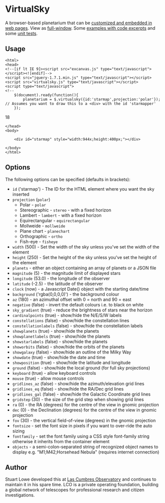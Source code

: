 VirtualSky
==========

A browser-based planetarium that can be [customized and embedded in web pages](http://lcogt.net/virtualsky/embed/custom.html). View as [full-window](http://lcogt.net/virtualsky/embed/index.html?projection=stereo). Some [examples with code excerpts](http://slowe.github.io/VirtualSky/) and some [unit tests](http://slowe.github.io/VirtualSky/tests.html).

Usage
-----
    <html>
    <head>
    <!--[if lt IE 9]><script src="excanvas.js" type="text/javascript"></script><![endif]-->
    <script src="jquery-1.7.1.min.js" type="text/javascript"></script>
    <script src="virtualsky.js" type="text/javascript"></script>
    <script type="text/javascript">
    <!--
        $(document).ready(function(){
            planetarium = $.virtualsky({id:'starmap',projection:'polar'}); // Assumes you want to draw this to a <div> with the id 'starmapper'
        });
18


    </head>
    <body>
    
        <div id="starmap" style="width:944x;height:400px;"></div>
    
    </body>
    </html>

Options
--------
The following options can be specified (defaults in brackets):
  * `id` ('starmap') - The ID for the HTML element where you want the sky inserted
  * `projection` (`polar`)
    * Polar - `polar`
    * Stereographic - `stereo` - with a fixed horizon
    * Lambert - `lambert` - with a fixed horizon
    * Equirectangular - `equirectangular`
    * Mollweide - `mollweide`
    * Plane chart - `planechart`
    * Orthographic - `ortho`
    * Fish-eye - `fisheye`
  * `width` (500) - Set the width of the sky unless you've set the width of the element
  * `height` (250) - Set the height of the sky unless you've set the height of the element
  * `planets` - either an object containing an array of planets or a JSON file
  * `magnitude` (5) - the magnitude limit of displayed stars
  * `longitude` (53.0) - the longitude of the observer
  * `latitude` (-2.5) - the latitude of the observer
  * `clock` (now) - a Javascript Date() object with the starting date/time
  * `background` ('rgba(0,0,0,0)') - the background colour
  * `az` (180) - an azimuthal offset with 0 = north and 90 = east
  * `negative` (false) - invert the default colours i.e. to black on white
  * `sky_gradient` (true) - reduce the brightness of stars near the horizon
  * `cardinalpoints` (true) - show/hide the N/E/S/W labels
  * `constellations` (false) - show/hide the constellation lines
  * `constellationlabels` (false) - show/hide the constellation labels
  * `showplanets` (true) - show/hide the planets
  * `showplanetlabels` (true) - show/hide the planets
  * `showstarlabels` (false) - show/hide the planets
  * `showorbits` (false) - show/hide the orbits of the planets
  * `showgalaxy` (false) - show/hide an outline of the Milky Way
  * `showdate` (true) - show/hide the date and time
  * `showposition` (true) - show/hide the latitude and longitude
  * `ground` (false) - show/hide the local ground (for full sky projections)
  * `keyboard` (true) - allow keyboard controls
  * `mouse` (true) - allow mouse controls
  * `gridlines_az` (false) - show/hide the azimuth/elevation grid lines
  * `gridlines_eq` (false) - show/hide the RA/Dec grid lines
  * `gridlines_gal` (false) - show/hide the Galactic Coordinate grid lines
  * `gridstep` (30) - the size of the grid step when showing grid lines
  * `ra` (0) - the RA (degrees) for the centre of the view in gnomic projection
  * `dec` (0) - the Declination (degrees) for the centre of the view in gnomic projection
  * `fov` (30) - the vertical field-of-view (degrees) in the gnomic projection
  * `fontsize` - set the font size in pixels if you want to over-ride the auto sizing
  * `fontfamily` - set the font family using a CSS style font-family string otherwise it inherits from the container element
  * `objects` - a semi-colon-separated string of recognized object names to display e.g. "M1;M42;Horsehead Nebula" (requires internet connection)


Author
------
Stuart Lowe developed this at [Las Cumbres Observatory](https://lco.global/) and continues to maintain it in his spare time. LCO is a private operating foundation, building a global network of telescopes for professional research and citizen investigations.
